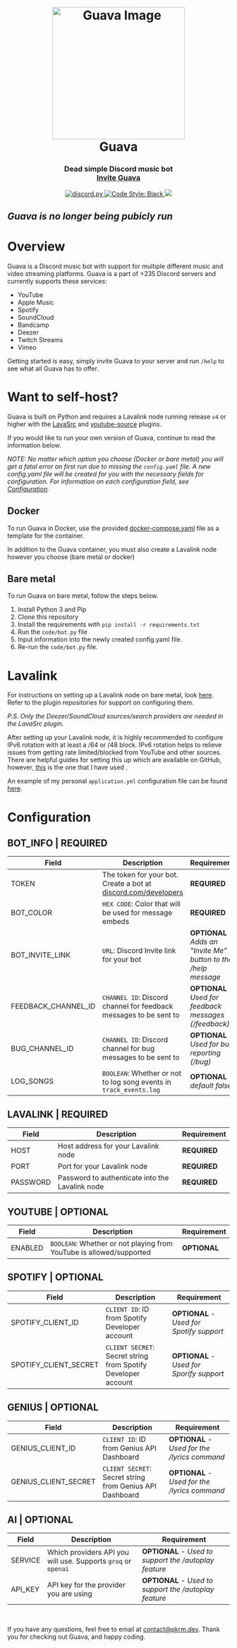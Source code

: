 <h1 align="center">
  <br>
  <img src="https://git.pkrm.dev/guava/plain/guava.png" width="300" alt="Guava Image"></a>
  <br>
  Guava<br>
</h1>

<h3 align="center">
    Dead simple Discord music bot
    <br>
    <a href="https://discord.com/oauth2/authorize?client_id=982806583060885525&permissions=3147776&scope=bot+applications.commands" target="_blank">Invite Guava</a>
</h3>

<p align="center">
  <a href="https://github.com/Rapptz/discord.py/">
     <img src="https://img.shields.io/badge/discord-py-blue.svg" alt="discord.py">
  </a>
  <a href="https://github.com/psf/black">
    <img src="https://img.shields.io/badge/code%20style-black-000000.svg" alt="Code Style: Black">
  </a>
  <a href="https://makeapullrequest.com">
    <img src="https://img.shields.io/badge/PRs-welcome-brightgreen.svg">
  </a>
</p>

## *Guava is no longer being pubicly run*

# Overview

Guava is a Discord music bot with support for multiple different music and video streaming platforms. Guava is a part of >235 Discord servers and currently supports these services:

- YouTube
- Apple Music
- Spotify
- SoundCloud
- Bandcamp
- Deezer
- Twitch Streams
- Vimeo

Getting started is easy, simply invite Guava to your server and run `/help` to see what all Guava has to offer.

# Want to self-host?
Guava is built on Python and requires a Lavalink node running release `v4` or higher with the [LavaSrc](https://github.com/topi314/LavaSrc) and [youtube-source](https://github.com/lavalink-devs/youtube-source) plugins.

If you would like to run your own version of Guava, continue to read the information below.

*NOTE: No matter which option you choose (Docker or bare metal) you will get a fatal error on first run due to missing the `config.yaml` file. A new config.yaml file will be created for you with the necessary fields for configuration. For information on each configuration field, see [Configuration](#configuration).*

## Docker
To run Guava in Docker, use the provided [docker-compose.yaml](docker-compose.yaml) file as a template for the container.

In addition to the Guava container, you must also create a Lavalink node however you choose (bare metal or docker)

## Bare metal
To run Guava on bare metal, follow the steps below.

1. Install Python 3 and Pip
2. Clone this repository
3. Install the requirements with `pip install -r requirements.txt`
4. Run the `code/bot.py` file
5. Input information into the newly created config.yaml file.
6. Re-run the `code/bot.py` file.

# Lavalink

For instructions on setting up a Lavalink node on bare metal, look [here](https://lavalink.dev/getting-started/). Refer to the plugin repositories for support on configuring them.

*P.S. Only the Deezer/SoundCloud sources/search providers are needed in the LavaSrc plugin.*

After setting up your Lavalink node, it is highly recommended to configure IPv6 rotation with at least a /64 or /48 block. IPv6 rotation helps to relieve issues from getting rate limited/blocked from YouTube and other sources. There are helpful guides for setting this up which are available on GitHub, however, [this](https://github.com/Nansess/tunnelbroker-guide) is the one that I have used .

An example of my personal `application.yml` configuration file can be found [here](application.yml).

# Configuration

## BOT_INFO | REQUIRED
Field | Description | Requirement
--- | --- | ---
TOKEN | The token for your bot. Create a bot at [discord.com/developers](https://discord.com/developers) | **REQUIRED**
BOT_COLOR | `HEX CODE`: Color that will be used for message embeds | **REQUIRED**
BOT_INVITE_LINK | `URL`: Discord Invite link for your bot | **OPTIONAL** - *Adds an "Invite Me" button to the /help message*
FEEDBACK_CHANNEL_ID | `CHANNEL ID`: Discord channel for feedback messages to be sent to | **OPTIONAL** - *Used for feedback messages (/feedback)*
BUG_CHANNEL_ID | `CHANNEL ID`: Discord channel for bug messages to be sent to | **OPTIONAL** - *Used for bug reporting (/bug)*
LOG_SONGS | `BOOLEAN`: Whether or not to log song events in `track_events.log` | **OPTIONAL** - *default false*

## LAVALINK | REQUIRED
Field | Description | Requirement
--- | --- | ---
HOST | Host address for your Lavalink node | **REQUIRED**
PORT | Port for your Lavalink node | **REQUIRED**
PASSWORD | Password to authenticate into the Lavalink node | **REQUIRED**

## YOUTUBE | OPTIONAL
Field | Description | Requirement
--- | --- | ---
ENABLED | `BOOLEAN`: Whether or not playing from YouTube is allowed/supported | **OPTIONAL**

## SPOTIFY | OPTIONAL
Field | Description | Requirement
--- | --- | ---
SPOTIFY_CLIENT_ID | `CLIENT ID`: ID from Spotify Developer account | **OPTIONAL** - *Used for Spotify support*
SPOTIFY_CLIENT_SECRET | `CLIENT SECRET`: Secret string from Spotify Developer account | **OPTIONAL** - *Used for Sporify support*

## GENIUS | OPTIONAL
Field | Description | Requirement
--- | --- | ---
GENIUS_CLIENT_ID | `CLIENT ID`: ID from Genius API Dashboard | **OPTIONAL** - *Used for the /lyrics command*
GENIUS_CLIENT_SECRET | `CLIENT SECRET`: Secret string from Genius API Dashboard | **OPTIONAL** - *Used for the /lyrics command*

## AI | OPTIONAL
Field | Description | Requirement
--- | --- | ---
SERVICE | Which providers API you will use. Supports `groq` or `openai` | **OPTIONAL** - *Used to support the /autoplay feature*
API_KEY | API key for the provider you are using | **OPTIONAL** - *Used to support the /autoplay feature*

<br>

If you have any questions, feel free to email at [contact@pkrm.dev](mailto:contact@pkrm.dev). Thank you for checking out Guava, and happy coding.
